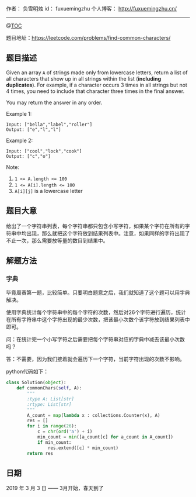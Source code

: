 作者： 负雪明烛
id：	fuxuemingzhu
个人博客：	http://fuxuemingzhu.cn/

---
@[TOC](目录)


题目地址：https://leetcode.com/problems/find-common-characters/


## 题目描述

Given an array ``A`` of strings made only from lowercase letters, return a list of all characters that show up in all strings within the list (**including duplicates**).  For example, if a character occurs 3 times in all strings but not 4 times, you need to include that character three times in the final answer.

You may return the answer in any order.

 

Example 1:

    Input: ["bella","label","roller"]
    Output: ["e","l","l"]

Example 2:

    Input: ["cool","lock","cook"]
    Output: ["c","o"]

Note:

1. ``1 <= A.length <= 100``
1. ``1 <= A[i].length <= 100``
1. ``A[i][j]`` is a lowercase letter

## 题目大意

给出了一个字符串列表，每个字符串都只包含小写字符，如果某个字符在所有的字符串中均出现，那么就把这个字符放到结果列表中。注意，如果同样的字符出现了不止一次，那么需要放等量的数目到结果中。

## 解题方法

### 字典

毕竟周赛第一题，比较简单。只要明白题意之后，我们就知道了这个题可以用字典解决。

使用字典统计每个字符串中的每个字符的次数，然后对26个字符进行遍历，统计在所有字符串中这个字符出现的最少次数，把该最小次数个该字符放到结果列表中即可。

问：在统计完一个小写字符之后需要把每个字符串对应的字典中减去该最小次数吗？

答：不需要，因为我们接着就会遍历下一个字符，当前字符出现的次数不影响。

python代码如下：

```python
class Solution(object):
    def commonChars(self, A):
        """
        :type A: List[str]
        :rtype: List[str]
        """
        A_count = map(lambda x : collections.Counter(x), A)
        res = []
        for i in range(26):
            c = chr(ord('a') + i)
            min_count = min([a_count[c] for a_count in A_count])
            if min_count:
                res.extend([c] * min_count)
        return res
```

## 日期

2019 年 3 月 3 日 —— 3月开始，春天到了


  [1]: https://blog.csdn.net/fuxuemingzhu/article/details/85227593

